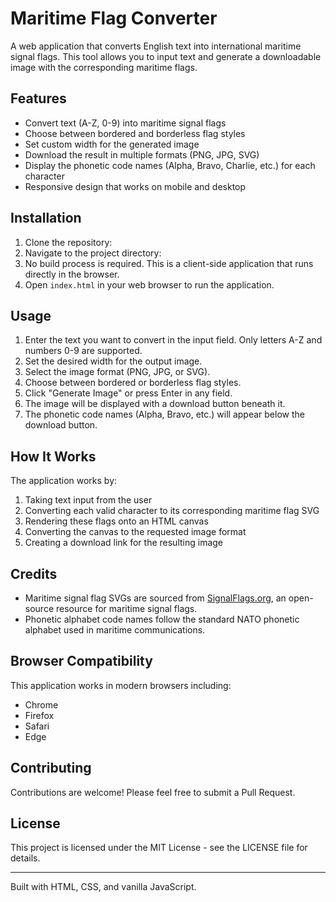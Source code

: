 # Maritime Flag Converter

A web application that converts English text into international maritime signal flags. This tool allows you to input text and generate a downloadable image with the corresponding maritime flags.

## Features

- Convert text (A-Z, 0-9) into maritime signal flags
- Choose between bordered and borderless flag styles
- Set custom width for the generated image
- Download the result in multiple formats (PNG, JPG, SVG)
- Display the phonetic code names (Alpha, Bravo, Charlie, etc.) for each character
- Responsive design that works on mobile and desktop

## Installation

1. Clone the repository:
2. Navigate to the project directory:
3. No build process is required. This is a client-side application that runs directly in the browser.
4. Open `index.html` in your web browser to run the application.

## Usage

1. Enter the text you want to convert in the input field. Only letters A-Z and numbers 0-9 are supported.
2. Set the desired width for the output image.
3. Select the image format (PNG, JPG, or SVG).
4. Choose between bordered or borderless flag styles.
5. Click "Generate Image" or press Enter in any field.
6. The image will be displayed with a download button beneath it.
7. The phonetic code names (Alpha, Bravo, etc.) will appear below the download button.

## How It Works

The application works by:

1. Taking text input from the user
2. Converting each valid character to its corresponding maritime flag SVG
3. Rendering these flags onto an HTML canvas
4. Converting the canvas to the requested image format
5. Creating a download link for the resulting image

## Credits

- Maritime signal flag SVGs are sourced from [SignalFlags.org](https://signalflags.org/flags/), an open-source resource for maritime signal flags.
- Phonetic alphabet code names follow the standard NATO phonetic alphabet used in maritime communications.

## Browser Compatibility

This application works in modern browsers including:
- Chrome
- Firefox
- Safari
- Edge

## Contributing

Contributions are welcome! Please feel free to submit a Pull Request.

## License

This project is licensed under the MIT License - see the LICENSE file for details.

---

Built with HTML, CSS, and vanilla JavaScript.